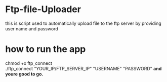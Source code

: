 # Ftp-file-Uploader
this is script used to automatically upload file to the ftp server by providing user name and password
# how to run the app
chmod +x ftp_connect<br>
./ftp_connect  "YOUR_IP/FTP_SERVER_IP" "USERNAME" "PASSWORD" <b>
and youre good to go.
